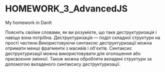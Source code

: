 # HOMEWORK_3_AdvancedJS
My homework in DanIt

Поясніть своїми словами, як ви розумієте, що таке деструктуризація і навіщо вона потрібна.
Деструктуризація — поділ складної структури на прості частини.Використовуючи синтаксис деструктуризації можна отримати менші фрагменти з масивів і об'єктів. Синтаксис деструктуризації можна використовувати для оголошення або присвоєння змінної. Також можна обробляти вкладені структури за допомогою вкладеного синтаксису деструктуризації.